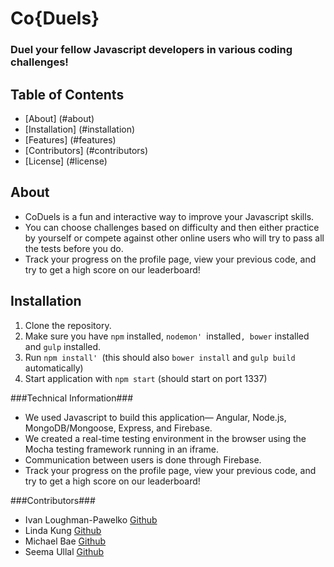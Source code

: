 # **Co{Duels}** #
### Duel your fellow Javascript developers in various coding challenges! ###

## **Table of Contents** 
 - [About] (#about)
 - [Installation] (#installation) 
 - [Features] (#features)
 - [Contributors] (#contributors)
 - [License] (#license)

##  About
 - CoDuels is a fun and interactive way to improve your Javascript skills. 
 - You can choose challenges based on difficulty and then either practice by yourself or compete against other online users who will try to pass all the tests before you do.
 - Track your progress on the profile page, view your previous code, and try to get a high score on our leaderboard!

## Installation
1. Clone the repository.
2. Make sure you have `npm` installed,  `nodemon' `installed`, bower` installed and `gulp` installed.
2. Run `npm install' `(this should also `bower install` and `gulp build` automatically)
3. Start application with `npm start` (should start on port 1337)

###Technical Information###
 - We used Javascript to build this application— Angular, Node.js, MongoDB/Mongoose, Express, and Firebase. 
 - We created a real-time testing environment in the browser using the Mocha testing framework running in an iframe. 
 - Communication between users is done through Firebase.
 - Track your progress on the profile page, view your previous code, and try to get a high score on our leaderboard!

###Contributors###
 - Ivan Loughman-Pawelko <a  target="_blank" href="https://github.com/iloughman/">Github</a>
 - Linda Kung <a  target="_blank" href="https://github.com/lindakung/">Github</a>
 - Michael Bae <a  target="_blank" href="https://github.com/michaelbbae">Github</a>
 - Seema Ullal <a target="_blank" href="https://github.com/seemaullal/">Github</a>
